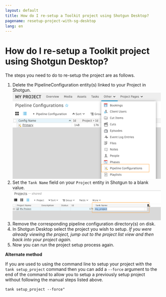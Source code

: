 ```yaml
---
layout: default
title: How do I re-setup a Toolkit project using Shotgun Desktop?
pagename: resetup-project-with-sg-desktop
lang: en
---
```


# How do I re-setup a Toolkit project using Shotgun Desktop?

The steps you need to do to re-setup the project are as follows.

1. Delete the PipelineConfiguration entity(s) linked to your Project in Shotgun.<br/>![Access to the PipelineConfiguration entity page](../../../images/quick-answers/administering/pipeline-configuration-entity-page.png)
2. Set the `Tank Name` field on your `Project` entity in Shotgun to a blank value.<br/>![Clear the project tank name field](../../../images/quick-answers/administering/clear-project-tank-name.png)
3. Remove the corresponding pipeline configuration directory(s) on disk.
4. In Shotgun Desktop select the project you wish to setup. *If you were already viewing the project, jump out to the project list view and then back into your project again.*
6. Now you can run the project setup process again.

**Alternate method**

If you are used to using the command line to setup your project with the  `tank setup_project` command then you can add a `--force` argument to the end of the command to allow you to setup a previously setup project without following the manual steps listed above.
    
    tank setup_project --force"

    